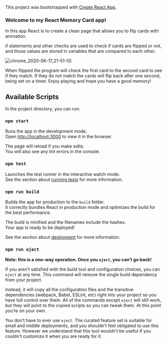 This project was bootstrapped with [Create React App](https://github.com/facebook/create-react-app).


### Welcome to my React Memory Card app! 

In this app React is to create a clean page that allows you to flip cards with animation.

if statements and other checks are used to check if cards are flipped or not, and those values are stored in variables that are compared to each other.

![chrome_2020-06-17_21-51-55](https://user-images.githubusercontent.com/62663652/84968754-3c117d80-b0e5-11ea-999b-1f9a3d2cf980.png)

When flipped the program will check the first card to the second card to see if they match. If they do not match the cards will flip back after one second, being set on a timer. Enjoy playing and hope you have a good memory!

## Available Scripts

In the project directory, you can run:

### `npm start`

Runs the app in the development mode.<br />
Open [http://localhost:3000](http://localhost:3000) to view it in the browser.

The page will reload if you make edits.<br />
You will also see any lint errors in the console.

### `npm test`

Launches the test runner in the interactive watch mode.<br />
See the section about [running tests](https://facebook.github.io/create-react-app/docs/running-tests) for more information.

### `npm run build`

Builds the app for production to the `build` folder.<br />
It correctly bundles React in production mode and optimizes the build for the best performance.

The build is minified and the filenames include the hashes.<br />
Your app is ready to be deployed!

See the section about [deployment](https://facebook.github.io/create-react-app/docs/deployment) for more information.

### `npm run eject`

**Note: this is a one-way operation. Once you `eject`, you can’t go back!**

If you aren’t satisfied with the build tool and configuration choices, you can `eject` at any time. This command will remove the single build dependency from your project.

Instead, it will copy all the configuration files and the transitive dependencies (webpack, Babel, ESLint, etc) right into your project so you have full control over them. All of the commands except `eject` will still work, but they will point to the copied scripts so you can tweak them. At this point you’re on your own.

You don’t have to ever use `eject`. The curated feature set is suitable for small and middle deployments, and you shouldn’t feel obligated to use this feature. However we understand that this tool wouldn’t be useful if you couldn’t customize it when you are ready for it.

